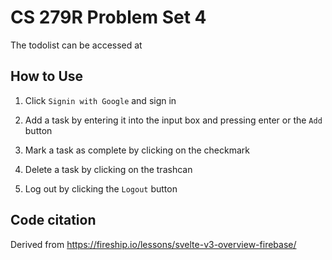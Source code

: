 # CS 279R Problem Set 4

The todolist can be accessed at 

## How to Use

1. Click `Signin with Google` and sign in

2. Add a task by entering it into the input box and pressing enter or the `Add` button

3. Mark a task as complete by clicking on the checkmark

4. Delete a task by clicking on the trashcan

5. Log out by clicking the `Logout` button

## Code citation

Derived from https://fireship.io/lessons/svelte-v3-overview-firebase/